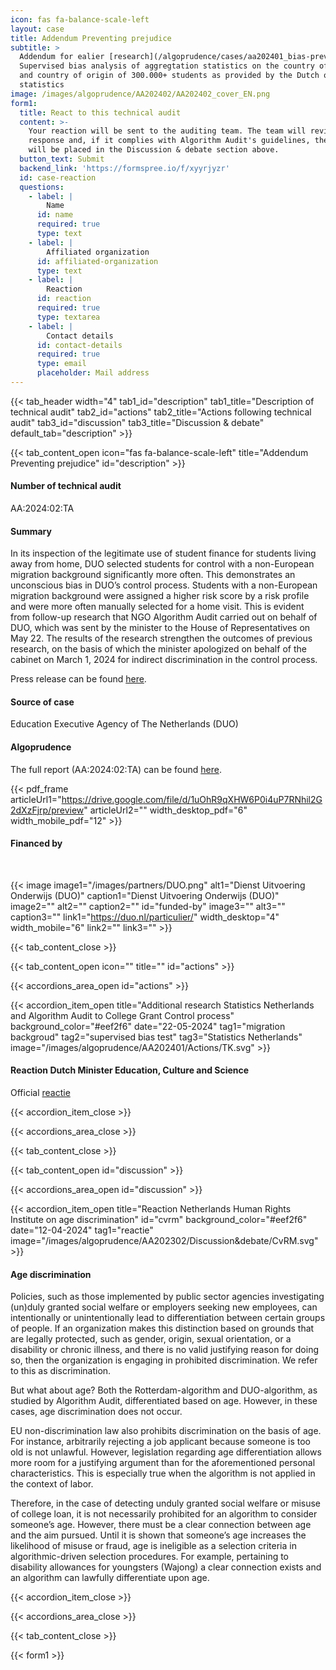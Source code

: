 ```yaml
---
icon: fas fa-balance-scale-left
layout: case
title: Addendum Preventing prejudice
subtitle: >
  Addendum for ealier [research](/algoprudence/cases/aa202401_bias-prevented/) –
  Supervised bias analysis of aggregtation statistics on the country of birth
  and country of origin of 300.000+ students as provided by the Dutch office of
  statistics
image: /images/algoprudence/AA202402/AA202402_cover_EN.png
form1:
  title: React to this technical audit
  content: >-
    Your reaction will be sent to the auditing team. The team will review your
    response and, if it complies with Algorithm Audit's guidelines, the reaction
    will be placed in the Discussion & debate section above.
  button_text: Submit
  backend_link: 'https://formspree.io/f/xyyrjyzr'
  id: case-reaction
  questions:
    - label: |
        Name
      id: name
      required: true
      type: text
    - label: |
        Affiliated organization
      id: affiliated-organization
      type: text
    - label: |
        Reaction
      id: reaction
      required: true
      type: textarea
    - label: |
        Contact details
      id: contact-details
      required: true
      type: email
      placeholder: Mail address
---
```


{{< tab_header width="4" tab1_id="description" tab1_title="Description of technical audit" tab2_id="actions" tab2_title="Actions following technical audit" tab3_id="discussion" tab3_title="Discussion & debate" default_tab="description" >}}

{{< tab_content_open icon="fas fa-balance-scale-left" title="Addendum Preventing prejudice" id="description" >}}

#### Number of technical audit

AA:2024:02:TA

#### Summary

In its inspection of the legitimate use of student finance for students living away from home, DUO selected students for control with a non-European migration background significantly more often. This demonstrates an unconscious bias in DUO’s control process. Students with a non-European migration background were assigned a higher risk score by a risk profile and were more often manually selected for a home visit. This is evident from follow-up research that NGO Algorithm Audit carried out on behalf of DUO, which was sent by the minister to the House of Representatives on May 22. The results of the research strengthen the outcomes of previous research, on the basis of which the minister apologized on behalf of the cabinet on March 1, 2024 for indirect discrimination in the control process.

Press release can be found [here](/events/press_room/).

#### Source of case

Education Executive Agency of The Netherlands (DUO)

#### Algoprudence

The full report (AA:2024:02:TA) can be found <a href="https://drive.google.com/file/d/1uOhR9qXHW6P0i4uP7RNhil2G2dXzFjrp/preview" target="_blank">here</a>.

{{< pdf_frame articleUrl1="https://drive.google.com/file/d/1uOhR9qXHW6P0i4uP7RNhil2G2dXzFjrp/preview" articleUrl2="" width_desktop_pdf="6" width_mobile_pdf="12" >}}

#### Financed by

<br>

{{< image image1="/images/partners/DUO.png" alt1="Dienst Uitvoering Onderwijs (DUO)" caption1="Dienst Uitvoering Onderwijs (DUO)" image2="" alt2="" caption2="" id="funded-by" image3="" alt3="" caption3="" link1="https://duo.nl/particulier/" width_desktop="4" width_mobile="6" link2="" link3="" >}}

{{< tab_content_close >}}

{{< tab_content_open icon="" title="" id="actions" >}}

{{< accordions_area_open id="actions" >}}

{{< accordion_item_open title="Additional research Statistics Netherlands and Algorithm Audit to College Grant Control process" background_color="#eef2f6" date="22-05-2024" tag1="migration backgroud" tag2="supervised bias test" tag3="Statistics Netherlands" image="/images/algoprudence/AA202401/Actions/TK.svg" >}}

#### Reaction Dutch Minister Education, Culture and Science

Official <a href='https://www.tweedekamer.nl/kamerstukken/brieven_regering/detail?id=2024Z08699&did=2024D20430' target="_blank">reactie</a>

{{< accordion_item_close >}}

{{< accordions_area_close >}}

{{< tab_content_close >}}

{{< tab_content_open id="discussion" >}}

{{< accordions_area_open id="discussion" >}}

{{< accordion_item_open title="Reaction Netherlands Human Rights Institute on age discrimination" id="cvrm" background_color="#eef2f6" date="12-04-2024" tag1="reactie" image="/images/algoprudence/AA202302/Discussion&debate/CvRM.svg" >}}

#### Age discrimination

Policies, such as those implemented by public sector agencies investigating (un)duly granted social welfare or employers seeking new employees, can intentionally or unintentionally lead to differentiation between certain groups of people. If an organization makes this distinction based on grounds that are legally protected, such as gender, origin, sexual orientation, or a disability or chronic illness, and there is no valid justifying reason for doing so, then the organization is engaging in prohibited discrimination. We refer to this as discrimination.

But what about age? Both the Rotterdam-algorithm and DUO-algorithm, as studied by Algorithm Audit, differentiated based on age. However, in these cases, age discrimination does not occur.

EU non-discrimination law also prohibits discrimination on the basis of age. For instance, arbitrarily rejecting a job applicant because someone is too old is not unlawful. However, legislation regarding age differentiation allows more room for a justifying argument than for the aforementioned personal characteristics. This is especially true when the algorithm is not applied in the context of labor.

Therefore, in the case of detecting unduly granted social welfare or misuse of college loan, it is not necessarily prohibited for an algorithm to consider someone’s age. However, there must be a clear connection between age and the aim pursued. Until it is shown that someone’s age increases the likelihood of misuse or fraud, age is ineligible as a selection criteria in algorithmic-driven selection procedures. For example, pertaining to disability allowances for youngsters (Wajong) a clear connection exists and an algorithm can lawfully differentiate upon age.

{{< accordion_item_close >}}

{{< accordions_area_close >}}

{{< tab_content_close >}}

{{< form1 >}}
